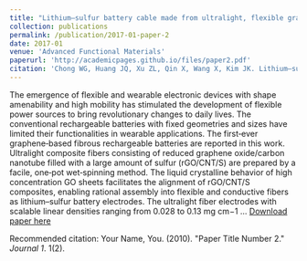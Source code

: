 ```yaml
---
title: "Lithium–sulfur battery cable made from ultralight, flexible graphene/carbon nanotube/sulfur composite fibers"
collection: publications
permalink: /publication/2017-01-paper-2
date: 2017-01
venue: 'Advanced Functional Materials'
paperurl: 'http://academicpages.github.io/files/paper2.pdf'
citation: 'Chong WG, Huang JQ, Xu ZL, Qin X, Wang X, Kim JK. Lithium–sulfur battery cable made from ultralight, flexible graphene/carbon nanotube/sulfur composite fibers. Advanced Functional Materials. 2017 Jan;27(4):1604815.'
---
```

The emergence of flexible and wearable electronic devices with shape amenability and high mobility has stimulated the development of flexible power sources to bring revolutionary changes to daily lives. The conventional rechargeable batteries with fixed geometries and sizes have limited their functionalities in wearable applications. The first‐ever graphene‐based fibrous rechargeable batteries are reported in this work. Ultralight composite fibers consisting of reduced graphene oxide/carbon nanotube filled with a large amount of sulfur (rGO/CNT/S) are prepared by a facile, one‐pot wet‐spinning method. The liquid crystalline behavior of high concentration GO sheets facilitates the alignment of rGO/CNT/S composites, enabling rational assembly into flexible and conductive fibers as lithium–sulfur battery electrodes. The ultralight fiber electrodes with scalable linear densities ranging from 0.028 to 0.13 mg cm−1 …
[Download paper here](https://onlinelibrary.wiley.com/doi/full/10.1002/adfm.201604815)

Recommended citation: Your Name, You. (2010). "Paper Title Number 2." <i>Journal 1</i>. 1(2).
